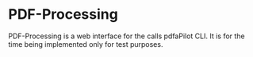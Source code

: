 # PDF-Processing
PDF-Processing is a web interface for the calls pdfaPilot CLI. 
It is for the time being implemented only for test purposes.